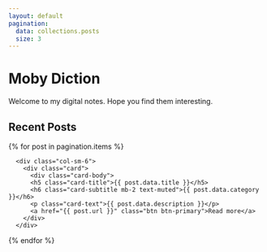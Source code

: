 ```yaml
---
layout: default
pagination:
  data: collections.posts
  size: 3
---
```

# Moby Diction
Welcome to my digital notes. Hope you find them interesting.

## Recent Posts

<div class="row">

  {% for post in pagination.items %}

      <div class="col-sm-6">
        <div class="card">
          <div class="card-body">
          <h5 class="card-title">{{ post.data.title }}</h5>
          <h6 class="card-subtitle mb-2 text-muted">{{ post.data.category }}</h6>
          <p class="card-text">{{ post.data.description }}</p>
          <a href="{{ post.url }}" class="btn btn-primary">Read more</a>
        </div>
      </div>

  {% endfor %}

</div>

<!--
{% include recentposts.html %}
-->

